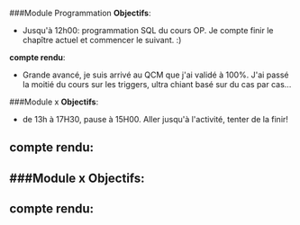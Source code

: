 ###Module Programmation
**Objectifs**:
- Jusqu'à 12h00: programmation SQL du cours OP.
Je compte finir le chapître actuel et commencer le suivant. :)

**compte rendu**:
- Grande avancé, je suis arrivé au QCM que j'ai validé à 100%. J'ai passé la moitié du cours sur les triggers, ultra chiant basé sur du cas par cas...





###Module x
**Objectifs**:
- de 13h à 17H30, pause à 15H00. Aller jusqu'à l'activité, tenter de la finir!

**compte rendu**:
- 




###Module x
**Objectifs**:
- 

**compte rendu**:
- 